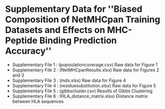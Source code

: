 # Supplementary Data for ''Biased Composition of NetMHCpan Training Datasets and Effects on MHC-Peptide Binding Prediction Accuracy''

* Supplementary File 1 : (popoulationcoverage.csv)  Raw data for Figure 1
* Supplementary File 2 : (NetMHCpanResults.xlsx)    Raw data for Figures 2 and 3
* Supplementary File 3 : (mds.xlsx)                 Raw data for Figure 4
* Supplementary File 4 : (residuesubstitution.xlsx) Raw data for Figure 5
* Supplementary File 5 : (gibbscluster.csv)         Results of Gibbs Clustering
* Supplementary File 6 : (HLA_distance_matrix.xlsx) Distance matrix between HLA sequences
